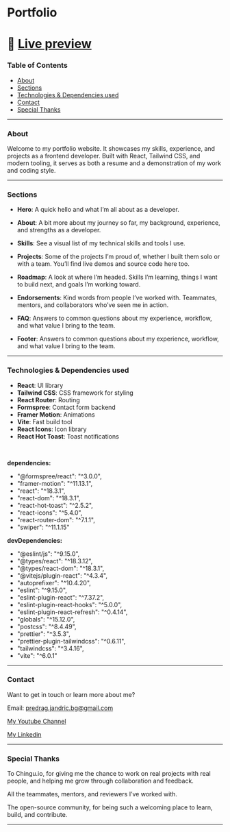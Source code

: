 # Portfolio

# 🔗 [Live preview](https://predrag.website/)

### Table of Contents

- [About](#about)
- [Sections](#sections)
- [Technologies & Dependencies used](#technologies--dependencies-used)
- [Contact](#contact)
- [Special Thanks](#special-thanks)

---

### About

Welcome to my portfolio website. It showcases my skills, experience, and projects as a frontend developer. Built with React, Tailwind CSS, and modern tooling, it serves as both a resume and a demonstration of my work and coding style.

---

### Sections

- **Hero**: A quick hello and what I’m all about as a developer.

- **About**: A bit more about my journey so far, my background, experience, and strengths as a developer.

- **Skills**: See a visual list of my technical skills and tools I use.

- **Projects**: Some of the projects I’m proud of, whether I built them solo or with a team. You’ll find live demos and source code here too.

- **Roadmap**: A look at where I’m headed. Skills I’m learning, things I want to build next, and goals I’m working toward.

- **Endorsements**: Kind words from people I’ve worked with. Teammates, mentors, and collaborators who’ve seen me in action.

- **FAQ**: Answers to common questions about my experience, workflow, and what value I bring to the team.

- **Footer**: Answers to common questions about my experience, workflow, and what value I bring to the team.

---

### Technologies & Dependencies used

- **React**: UI library
- **Tailwind CSS**: CSS framework for styling
- **React Router**: Routing
- **Formspree**: Contact form backend
- **Framer Motion**: Animations
- **Vite**: Fast build tool
- **React Icons**: Icon library
- **React Hot Toast**: Toast notifications

<br>

**dependencies:**

- "@formspree/react": "^3.0.0",
- "framer-motion": "^11.13.1",
- "react": "^18.3.1",
- "react-dom": "^18.3.1",
- "react-hot-toast": "^2.5.2",
- "react-icons": "^5.4.0",
- "react-router-dom": "^7.1.1",
- "swiper": "^11.1.15"

**devDependencies:**

- "@eslint/js": "^9.15.0",
- "@types/react": "^18.3.12",
- "@types/react-dom": "^18.3.1",
- "@vitejs/plugin-react": "^4.3.4",
- "autoprefixer": "^10.4.20",
- "eslint": "^9.15.0",
- "eslint-plugin-react": "^7.37.2",
- "eslint-plugin-react-hooks": "^5.0.0",
- "eslint-plugin-react-refresh": "^0.4.14",
- "globals": "^15.12.0",
- "postcss": "^8.4.49",
- "prettier": "^3.5.3",
- "prettier-plugin-tailwindcss": "^0.6.11",
- "tailwindcss": "^3.4.16",
- "vite": "^6.0.1"

---

### Contact

Want to get in touch or learn more about me?

Email: predrag.jandric.bg@gmail.com

[My Youtube Channel](https://www.youtube.com/@predragjandric)

[My Linkedin](https://www.linkedin.com/in/predrag-jandric/)

---

### Special Thanks

To Chingu.io, for giving me the chance to work on real projects with real people, and helping me grow through collaboration and feedback.

All the teammates, mentors, and reviewers I’ve worked with.

The open-source community, for being such a welcoming place to learn, build, and contribute.

---

<!-- Some dev related recources

hero pattern got from:
https://patternico.com/#meM0W5EUKUjVsnNY

3rd party used to make form functionable:
https://formspree.io/

3d got from (was used for old version of portfolio):
https://sketchfab.com -->
